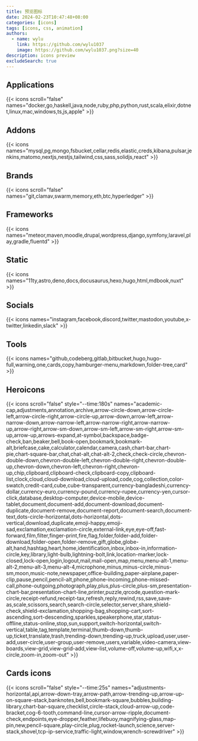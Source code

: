 ```yaml
---
title: 预览图标
date: 2024-02-23T10:47:48+08:00
categories: [icons]
tags: [icons, css, animation]
authors:
  - name: wylu
    link: https://github.com/wylu1037
    image: https://github.com/wylu1037.png?size=40
description: icons preview
excludeSearch: true
---
```


## Applications

{{< icons scroll="false" names="docker,go,haskell,java,node,ruby,php,python,rust,scala,elixir,dotnet,linux,mac,windows,ts,js,apple" >}}

## Addons

{{< icons names="mysql,pg,mongo,fsbucket,cellar,redis,elastic,creds,kibana,pulsar,jenkins,matomo,nextjs,nestjs,tailwind,css,sass,solidjs,react" >}}

## Brands

{{< icons scroll="false" names="git,clamav,swarm,memory,eth,btc,hyperledger" >}}

## Frameworks

{{< icons names="meteor,maven,moodle,drupal,wordpress,django,symfony,laravel,play,gradle,fluentd" >}}

## Static

{{< icons names="11ty,astro,deno,docs,docusaurus,hexo,hugo,html,mdbook,nuxt" >}}

## Socials

{{< icons names="instagram,facebook,discord,twitter,mastodon,youtube,x-twitter,linkedin,slack" >}}

## Tools

{{< icons names="github,codeberg,gitlab,bitbucket,hugo,hugo-full,warning,one,cards,copy,hamburger-menu,markdown,folder-tree,card" >}}

## <a style="text-decoration:none;" href="https://github.com/tailwindlabs/heroicons/tree/v1" target="_blank">Heroicons</a>

{{< icons scroll="false" style="--time:180s" names="academic-cap,adjustments,annotation,archive,arrow-circle-down,arrow-circle-left,arrow-circle-right,arrow-circle-up,arrow-down,arrow-left,arrow-narrow-down,arrow-narrow-left,arrow-narrow-right,arrow-narrow-up,arrow-right,arrow-sm-down,arrow-sm-left,arrow-sm-right,arrow-sm-up,arrow-up,arrows-expand,at-symbol,backspace,badge-check,ban,beaker,bell,book-open,bookmark,bookmark-alt,briefcase,cake,calculator,calendar,camera,cash,chart-bar,chart-pie,chart-square-bar,chat,chat-alt,chat-alt-2,check,check-circle,chevron-double-down,chevron-double-left,chevron-double-right,chevron-double-up,chevron-down,chevron-left,chevron-right,chevron-up,chip,clipboard,clipboard-check,clipboard-copy,clipboard-list,clock,cloud,cloud-download,cloud-upload,code,cog,collection,color-swatch,credit-card,cube,cube-transparent,currency-bangladeshi,currency-dollar,currency-euro,currency-pound,currency-rupee,currency-yen,cursor-click,database,desktop-computer,device-mobile,device-tablet,document,document-add,document-download,document-duplicate,document-remove,document-report,document-search,document-text,dots-circle-horizontal,dots-horizontal,dots-vertical,download,duplicate,emoji-happy,emoji-sad,exclamation,exclamation-circle,external-link,eye,eye-off,fast-forward,film,filter,finger-print,fire,flag,folder,folder-add,folder-download,folder-open,folder-remove,gift,globe,globe-alt,hand,hashtag,heart,home,identification,inbox,inbox-in,information-circle,key,library,light-bulb,lightning-bolt,link,location-marker,lock-closed,lock-open,login,logout,mail,mail-open,map,menu,menu-alt-1,menu-alt-2,menu-alt-3,menu-alt-4,microphone,minus,minus-circle,minus-sm,moon,music-note,newspaper,office-building,paper-airplane,paper-clip,pause,pencil,pencil-alt,phone,phone-incoming,phone-missed-call,phone-outgoing,photograph,play,plus,plus-circle,plus-sm,presentation-chart-bar,presentation-chart-line,printer,puzzle,qrcode,question-mark-circle,receipt-refund,receipt-tax,refresh,reply,rewind,rss,save,save-as,scale,scissors,search,search-circle,selector,server,share,shield-check,shield-exclamation,shopping-bag,shopping-cart,sort-ascending,sort-descending,sparkles,speakerphone,star,status-offline,status-online,stop,sun,support,switch-horizontal,switch-vertical,table,tag,template,terminal,thumb-down,thumb-up,ticket,translate,trash,trending-down,trending-up,truck,upload,user,user-add,user-circle,user-group,user-remove,users,variable,video-camera,view-boards,view-grid,view-grid-add,view-list,volume-off,volume-up,wifi,x,x-circle,zoom-in,zoom-out" >}}

## Cards icons

{{< icons scroll="false" style="--time:25s" names="adjustments-horizontal,api,arrow-down-tray,arrow-path,arrow-trending-up,arrow-up-on-square-stack,banknotes,bell,bookmark-square,bubbles,building-library,chart-bar-square,checklist,circle-stack,cloud-arrow-up,code-bracket,cog-6-tooth,command-line,cursor-arrow-ripple,document-check,endpoints,eye-dropper,feather,lifebuoy,magnifying-glass,map-pin,new,pencil-square,play-circle,plug,rocket-launch,science,server-stack,shovel,tcp-ip-service,traffic-light,window,wrench-screwdriver" >}}
